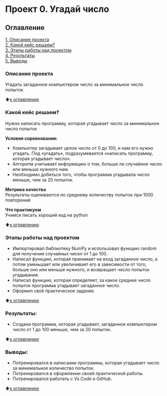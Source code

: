 # Проект 0. Угадай число

## Оглавление  
[1. Описание проекта](https://github.com/Pavel-Neu/training-storage-for-python/blob/main/project_0/README.md#Описание-проекта)  
[2. Какой кейс решаем?](https://github.com/Pavel-Neu/training-storage-for-python/blob/main/project_0/README.md#Какой-кейс-решаем)   
[3. Этапы работы над проектом](https://github.com/Pavel-Neu/training-storage-for-python/blob/main/project_0/README.md#Этапы-работы-над-проектом)  
[4. Результаты](https://github.com/Pavel-Neu/training-storage-for-python/blob/main/project_0/README.md#Результаты)    
[5. Выводы](https://github.com/Pavel-Neu/training-storage-for-python/blob/main/project_0/README.md#Выводы) 

### Описание проекта    
Угадать загаданное компьютером число за минимальное число попыток.

:arrow_up:[к оглавлению](https://github.com/Pavel-Neu/training-storage-for-python/blob/main/project_0/README.md#Оглавление)


### Какой кейс решаем?    
Нужно написать программу, которая угадывает число за минимальное число попыток

**Условия соревнования:**  
- Компьютер загадывает целое число от 0 до 100, и нам его нужно угадать. Под «угадать», подразумевается «написать программу, которая угадывает число».
- Алгоритм учитывает информацию о том, больше ли случайное число или меньше нужного нам.
- Необходимо добиться того, чтобы программа угадывала число меньше, чем за 20 попыток.

**Метрика качества**     
Результаты оцениваются по среднему количеству попыток при 1000 повторений

**Что практикуем**     
Учимся писать хороший код на python

:arrow_up:[к оглавлению](https://github.com/Pavel-Neu/training-storage-for-python/blob/main/project_0/README.md#Оглавление)


### Этапы работы над проектом  
- Импортировал библиотеку NumPy и использовал функцию random для получения случайных чисел от 1 до 100.
- Написал функцию, которая принимает на вход загаданное число, а потом уменьшает или увеличивает его в зависимости от того, больше оно или меньше нужного, и возвращает число попыток угадывания.
- Написал функцию, которая определяет, за какое среднее число попыток программа угадывает загаданное число.
- Оформил своё практическое задание.

:arrow_up:[к оглавлению](https://github.com/Pavel-Neu/training-storage-for-python/blob/main/project_0/README.md#Оглавление)


### Результаты:  
- Создана программа, которая угадывает, загаданное компьютером число от 1 до 100 меньше, чем за 20 попыток.

:arrow_up:[к оглавлению](https://github.com/Pavel-Neu/training-storage-for-python/blob/main/project_0/README.md#Оглавление)


### Выводы:  
- Потренировался в написании программы, которая угадывает число за минимальное количество попыток.
- Потренировался в оформлении своей практической работы.
- Потренировался работать с Vs Code и GitHub.

:arrow_up:[к оглавлению](https://github.com/Pavel-Neu/training-storage-for-python/blob/main/project_0/README.md#Оглавление)
